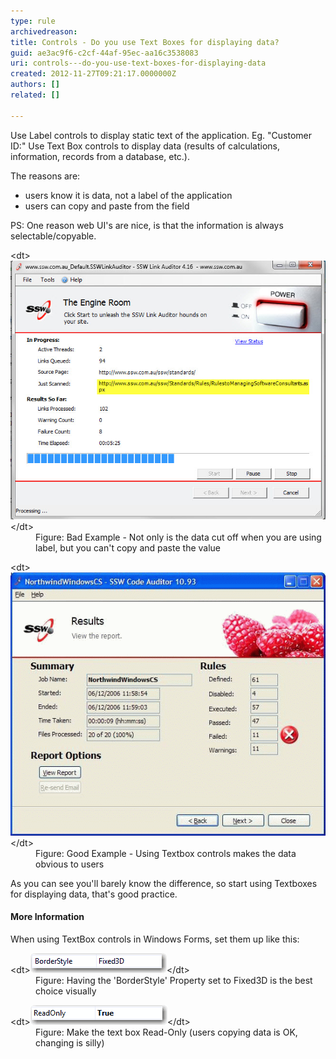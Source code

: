 ```yaml
---
type: rule
archivedreason: 
title: Controls - Do you use Text Boxes for displaying data?
guid: ae3ac9f6-c2cf-44af-95ec-aa16c3538083
uri: controls---do-you-use-text-boxes-for-displaying-data
created: 2012-11-27T09:21:17.0000000Z
authors: []
related: []

---
```


Use Label controls to display static text of the application. Eg. "Customer ID:"
Use Text Box controls to display data (results of calculations, information, records from a database, etc.).

<!--endintro-->

The reasons are:

* users know it is data, not a label of the application
* users can copy and paste from the field


PS: One reason web UI's are nice, is that the information is always selectable/copyable.
<dl class="badImage">&lt;dt&gt;<img alt="Long string cut off when you are using label" src="../../assets/BetterInterface_LabelCutOff.jpg">&lt;/dt&gt;
<dd>Figure: Bad Example - Not only is the data cut off when you are using label, but you can't copy and paste the value</dd></dl><dl class="goodImage">&lt;dt&gt;<img alt="Using Textbox is better practice" src="../../assets/GoodTextbox.gif">&lt;/dt&gt;
<dd>Figure: Good Example - Using Textbox controls makes the data obvious to users</dd></dl>
As you can see you'll barely know the difference, so start using Textboxes for displaying data, that's good practice.

#### More Information

When using TextBox controls in Windows Forms, set them up like this:
<dl class="image">&lt;dt&gt;<img alt="Using Textbox is better practice" src="../../assets/BorderStyle_1.gif">&lt;/dt&gt;
<dd>Figure: Having the 'BorderStyle' Property set to Fixed3D is the best choice visually</dd></dl><dl class="image">&lt;dt&gt;<img alt="Using Textbox is better practice" src="../../assets/ReadOnly_1.gif">&lt;/dt&gt;
<dd>Figure: Make the text box Read-Only (users copying data is OK, changing is silly)</dd></dl>
